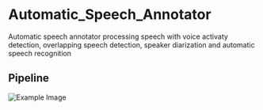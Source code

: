 # Automatic_Speech_Annotator
Automatic speech annotator processing speech with voice activaty detection, overlapping speech detection, speaker diarization and automatic speech recognition

## Pipeline
![Example Image](https://example.com/image.jpg)
